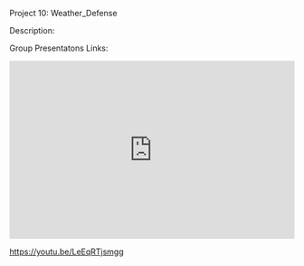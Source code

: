 Project 10: Weather_Defense

Description:

Group Presentatons Links:
[<div style="padding:62.5% 0 0 0;position:relative;"><iframe src="https://player.vimeo.com/video/1036471053?badge=0&amp;autopause=0&amp;player_id=0&amp;app_id=58479" frameborder="0" allow="autoplay; fullscreen; picture-in-picture; clipboard-write" style="position:absolute;top:0;left:0;width:100%;height:100%;" title="video1788527229"></iframe></div><script src="https://player.vimeo.com/api/player.js"></script>](https://vimeo.com/1036471053)

https://youtu.be/LeEqRTjsmgg
